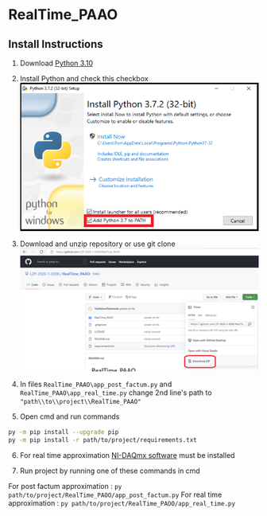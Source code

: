 # RealTime_PAAO

## Install Instructions

1. Download [Python 3.10](https://www.python.org/downloads/)

2. Install Python and check this checkbox
![link!](/install_instructions/0_add_to_path.png)

3. Download and unzip repository or use git clone
![link!](/install_instructions/1_github_download.png)

4. In files `RealTime_PAAO\app_post_factum.py` and `RealTime_PAAO\app_real_time.py` change 2nd line's path to `"path\\to\\project\\RealTime_PAAO"`

5. Open cmd and run commands

```bash
py -m pip install --upgrade pip
py -m pip install -r path/to/project/requirements.txt
```

6. For real time approximation [NI-DAQmx software](https://www.ni.com/en-us/support/downloads/drivers/download.ni-daqmx.html#445931) must be installed

7. Run project by running one of these commands in cmd

For post factum approximation : `py path/to/project/RealTime_PAOO/app_post_factum.py`
For real time approximation : `py path/to/project/RealTime_PAOO/app_real_time.py`
